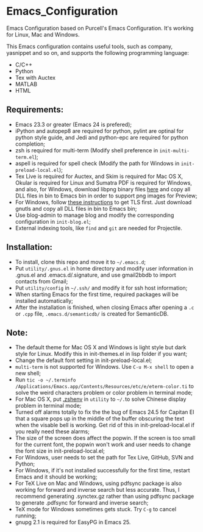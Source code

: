 Emacs_Configuration
========================================

Emacs Configuration based on Purcell's Emacs Configuration. It's working for Linux, Mac and Windows.

This Emacs configuration contains useful tools, such as company, yasnippet and so on, and supports the following programming language:
  - C/C++
  - Python
  - Tex with Auctex
  - MATLAB
  - HTML

## Requirements:
  - Emacs 23.3 or greater (Emacs 24 is prefered);
  - iPython and autopep8 are required for python, pylint are optinal for python style guide, and Jedi and python-epc are required for python completion;
  - zsh is required for multi-term (Modify shell preference in `init-multi-term.el`);
  - aspell is required for spell check (Modify the path for Windows in `init-preload-local.el`);
  - Tex Live is required for Auctex, and Skim is required for Mac OS X, Okular is required for Linux and Sumatra PDF is required for Windows, and also, for Windows, download libpng binary files [here](https://sourceforge.net/projects/ezwinports/files/) and copy all DLL files in bin to Emacs bin in order to support png images for Preview;
  - For Windows, follow [these instructions](http://xn--9dbdkw.se/diary/how_to_enable_GnuTLS_for_Emacs_24_on_Windows/index.en.html) to get TLS first. Just download gnutls and copy all DLL files in bin to Emacs bin;
  - Use blog-admin to manage blog and modify the corresponding configuration in `init-blog.el`;
  - External indexing tools, like `find` and `git` are needed for Projectile.

## Installation:
  - To install, clone this repo and move it to `~/.emacs.d`;
  - Put `utility/.gnus.el` in home directory and modify user information in .gnus.el and .emacs.d/.signature, and use gmail2bbdb to import contacts from Gmail;
  - Put `utility/config` in `~/.ssh/` and modify it for ssh host information;
  - When starting Emacs for the first time, required packages will be installed automatically;
  - After the installation is finished, when closing Emacs after opening a `.c` or `.cpp` file, `.emacs.d/semanticdb/` is created for SemanticDB.

## Note:
  - The default theme for Mac OS X and Windows is light style but dark style for Linux. Modify this in init-themes.el in lisp folder if you want;
  - Change the default font setting in init-preload-local.el;
  - `multi-term` is not supported for Windows. Use `C-u M-x shell` to open a new shell;
  - Run `tic -o ~/.terminfo /Applications/Emacs.app/Contents/Resources/etc/e/eterm-color.ti` to solve the weird characters problem or color problem in terminal mode;
  - For Mac OS X, put [.zshenv](https://github.com/wuliuxiansheng/Emacs_Configuration/blob/master/utility/.zshenv) in `utility` to `~/.`to solve Chinese display problem in terminal mode;
  - Turned off alarms totally to fix the the bug of Emacs 24.5 for Capitan EI that a square pops up in the middle of the buffer obscuring the text when the visable bell is working. Get rid of this in init-preload-local.el if you really need these alarms;
  - The size of the screen does affect the popwin. If the screen is too small for the current font, the popwin won't work and user needs to change the font size in init-preload-local.el;
  - For Windows, user needs to set the path for Tex Live, GitHub, SVN and Python;
  - For Windows, if it's not installed successfully for the first time, restart Emacs and it should be working;
  - For TeX Live on Mac and Windows, using pdfsync package is also working for forward and inverse search but less accurate. Thus, I recommend generating .synctex.gz rather than using pdfsync package to generate .pdfsync for forward and inverse search;
  - TeX mode for Windows sometimes gets stuck. Try `C-g` to cancel running;
  - gnupg 2.1 is required for EasyPG in Emacs 25.
